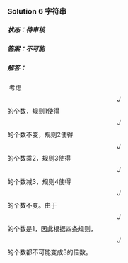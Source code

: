 ### Solution 6 字符串

##### 状态：待审核

##### 答案：不可能

##### 解答：

​    考虑$$J$$的个数，规则1使得$$J$$的个数不变，规则2使得$$J$$的个数乘2，规则3使得$$J$$的个数减3，规则4使得$$J$$的个数不变。由于$$J$$的个数是1，因此根据四条规则，$$J$$的个数都不可能变成3的倍数。